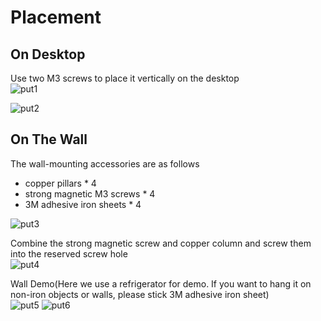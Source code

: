 # Placement

## On Desktop

Use two M3 screws to place it vertically on the desktop  
![put1](/img/put1.png)

![put2](/img/put2.png)

## On The Wall

The wall-mounting accessories are as follows  
- copper pillars * 4
- strong magnetic M3 screws * 4
- 3M adhesive iron sheets * 4

![put3](/img/put3.png)

Combine the strong magnetic screw and copper column and screw them into the reserved screw hole  
![put4](/img/put4.png)

Wall Demo(Here we use a refrigerator for demo. If you want to hang it on non-iron objects or walls, please stick 3M adhesive iron sheet)  
![put5](/img/put5.png)
![put6](/img/put6.png)